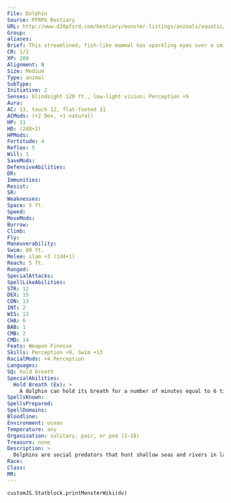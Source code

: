 ```yaml
---
File: Dolphin
Source: PFRPG Bestiary
URL: http://www.d20pfsrd.com/bestiary/monster-listings/animals/aquatic/dolphin/dolphin
Group: 
aliases: 
Brief: This streamlined, fish-like mammal has sparkling eyes over a smiling mouth filled with hundreds of teeth.
CR: 1/2
XP: 200
Alignment: N
Size: Medium
Type: animal
SubType: 
Initiative: 2
Senses: blindsight 120 ft., low-light vision; Perception +9
Aura: 
AC: 13, touch 12, flat-footed 11
ACMods: (+2 Dex, +1 natural)
HP: 11
HD: (2d8+2)
HPMods: 
Fortitude: 4
Reflex: 5
Will: 1
SaveMods: 
DefensiveAbilities: 
DR: 
Immunities: 
Resist: 
SR: 
Weaknesses: 
Space: 5 ft.
Speed: 
MoveMods: 
Burrow: 
Climb: 
Fly: 
Maneuverability: 
Swim: 80 ft.
Melee: slam +3 (1d4+1)
Reach: 5 ft.
Ranged: 
SpecialAttacks: 
SpellLikeAbilities: 
STR: 12
DEX: 15
CON: 13
INT: 2
WIS: 13
CHA: 6
BAB: 1
CMB: 2
CMD: 14
Feats: Weapon Finesse
Skills: Perception +9, Swim +13
RacialMods: +4 Perception
Languages: 
SQ: hold breath
SpecialAbilities:
  Hold Breath (Ex): >
    A dolphin can hold its breath for a number of minutes equal to 6 times its Constitution score before it risks drowning.
SpellsKnown: 
SpellsPrepared: 
SpellDomains: 
Bloodline: 
Environment: ocean
Temperature: any
Organization: solitary, pair, or pod (3-18)
Treasure: none
Description: >
  Dolphins are social predators that hunt shallow seas and rivers in large family groups called pods. Sailors are fond of dolphins and frequently tell tales of dolphins saving drowning fishermen or killing sharks with blows from their powerful snouts. Dolphin Companions Starting Statistics: Size Medium; Speed swim 80 ft.; AC +1 natural armor; Attack slam (1d4); Ability Scores Str 12, Dex 15, Con 13, Int 2, Wis 12, Cha 6; Special Qualities low-light vision, hold breath. 4th-Level Advancement: Ability Scores Str +2, Dex +2, Con +2; Special Qualities blindsight 120 ft.
Race: 
Class: 
MR: 
---
```

```dataviewjs
customJS.Statblock.printMonsterWiki(dv)
```
